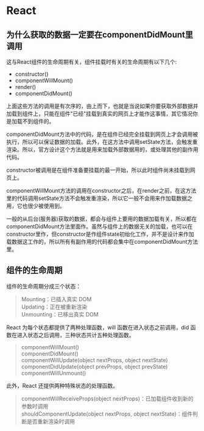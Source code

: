 # React


## 为什么获取的数据一定要在componentDidMount里调用

这与React组件的生命周期有关，组件挂载时有关的生命周期有以下几个:

* constructor()
* componentWillMount()
* render()
* componentDidMount()

上面这些方法的调用是有次序的，由上而下，也就是当说如果你要获取外部数据并加载到组件上，只能在组件"已经"挂载到真实的网页上才能作这事情，其它情况你是加载不到组件的。

componentDidMount方法中的代码，是在组件已经完全挂载到网页上才会调用被执行，所以可以保证数据的加载。此外，在这方法中调用setState方法，会触发重渲染。所以，官方设计这个方法就是用来加载外部数据用的，或处理其他的副作用代码。

constructor被调用是在组件准备要挂载的最一开始，所以此时组件尚未挂载到网页上。

componentWillMount方法的调用在constructor之后，在render之前，在这方法里的代码调用setState方法不会触发重渲染，所以它一般不会用来作加载数据之用，它也很少被使用到。

一般的从后台(服务器)获取的数据，都会与组件上要用的数据加载有关，所以都在componentDidMount方法里面作。虽然与组件上的数据无关的加载，也可以在constructor里作，但constructor是作组件state初绐化工作，并不是设计来作加载数据这工作的，所以所有有副作用的代码都会集中在componentDidMount方法里。

## 组件的生命周期

组件的生命周期分成三个状态：

> Mounting：已插入真实 DOM  
Updating：正在被重新渲染  
Unmounting：已移出真实 DOM 

React 为每个状态都提供了两种处理函数，will 函数在进入状态之前调用，did 函数在进入状态之后调用，三种状态共计五种处理函数。

> componentWillMount()  
componentDidMount()  
componentWillUpdate(object nextProps, object nextState)  
componentDidUpdate(object prevProps, object prevState)  
componentWillUnmount()  

此外，React 还提供两种特殊状态的处理函数。

> componentWillReceiveProps(object nextProps)：已加载组件收到新的参数时调用  
shouldComponentUpdate(object nextProps, object nextState)：组件判断是否重新渲染时调用  
